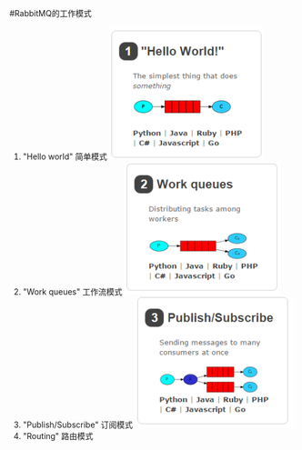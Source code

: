 #RabbitMQ的工作模式
1. "Hello world" 简单模式
    ![img.png](img.png)
2. "Work queues" 工作流模式
    ![img_1.png](img_1.png)
3. "Publish/Subscribe" 订阅模式
    ![img_3.png](img_3.png)
4. "Routing" 路由模式